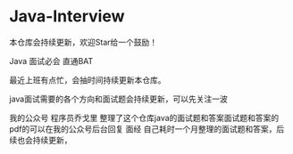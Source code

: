 # Java-Interview
本仓库会持续更新，欢迎Star给一个鼓励！

Java 面试必会 直通BAT

最近上班有点忙，会抽时间持续更新本仓库。

java面试需要的各个方向和面试题会持续更新，可以先关注一波

我的公众号 程序员乔戈里
整理了这个仓库java的面试题和答案面试题和答案的pdf的可以在我的公众号后台回复  面经  自己耗时一个月整理的面试题和答案，后续也会持续更新，



